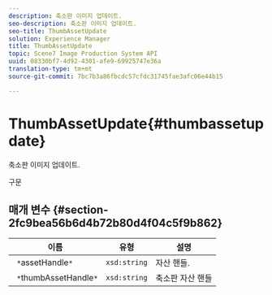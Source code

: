 ```yaml
---
description: 축소판 이미지 업데이트.
seo-description: 축소판 이미지 업데이트.
seo-title: ThumbAssetUpdate
solution: Experience Manager
title: ThumbAssetUpdate
topic: Scene7 Image Production System API
uuid: 08330bf7-4d92-4301-afe9-69925747e36a
translation-type: tm+mt
source-git-commit: 7bc7b3a86fbcdc57cfdc31745fae3afc06e44b15

---
```



# ThumbAssetUpdate{#thumbassetupdate}

축소판 이미지 업데이트.

구문

## 매개 변수 {#section-2fc9bea56b6d4b72b80d4f04c5f9b862}

| 이름 | 유형 | 설명 |
|---|---|---|
| ` *`assetHandle`*` | `xsd:string` | 자산 핸들. |
| ` *`thumbAssetHandle`*` | `xsd:string` | 축소판 자산 핸들 |

